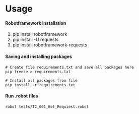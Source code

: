 # Usage

#### Robotframework installation
1. pip install robotframework
2. pip install -U requests
3. pip install robotframework-requests

#### Saving and installing packages
``` shell
# Create file requirements.txt and save all packages here
pip freeze > requirements.txt 

# Install all packages from file
pip install -r requirements.txt
```

#### Run .robot files
``` shell
robot tests/TC_001_Get_Requiest.robot
```